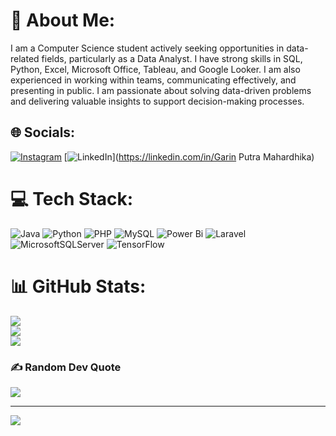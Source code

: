# 💫 About Me:
I am a Computer Science student actively seeking opportunities in data-related fields, particularly as a Data Analyst. I have strong skills in SQL, Python, Excel, Microsoft Office, Tableau, and Google Looker. I am also experienced in working within teams, communicating effectively, and presenting in public. I am passionate about solving data-driven problems and delivering valuable insights to support decision-making processes.


## 🌐 Socials:
[![Instagram](https://img.shields.io/badge/Instagram-%23E4405F.svg?logo=Instagram&logoColor=white)](https://instagram.com/garinptr) [![LinkedIn](https://img.shields.io/badge/LinkedIn-%230077B5.svg?logo=linkedin&logoColor=white)](https://linkedin.com/in/Garin Putra Mahardhika) 

# 💻 Tech Stack:
![Java](https://img.shields.io/badge/java-%23ED8B00.svg?style=for-the-badge&logo=openjdk&logoColor=white) ![Python](https://img.shields.io/badge/python-3670A0?style=for-the-badge&logo=python&logoColor=ffdd54) ![PHP](https://img.shields.io/badge/php-%23777BB4.svg?style=for-the-badge&logo=php&logoColor=white) ![MySQL](https://img.shields.io/badge/mysql-4479A1.svg?style=for-the-badge&logo=mysql&logoColor=white) ![Power Bi](https://img.shields.io/badge/power_bi-F2C811?style=for-the-badge&logo=powerbi&logoColor=black) ![Laravel](https://img.shields.io/badge/laravel-%23FF2D20.svg?style=for-the-badge&logo=laravel&logoColor=white) ![MicrosoftSQLServer](https://img.shields.io/badge/Microsoft%20SQL%20Server-CC2927?style=for-the-badge&logo=microsoft%20sql%20server&logoColor=white) ![TensorFlow](https://img.shields.io/badge/TensorFlow-%23FF6F00.svg?style=for-the-badge&logo=TensorFlow&logoColor=white)
# 📊 GitHub Stats:
![](https://github-readme-stats.vercel.app/api?username=garinputra&theme=dark&hide_border=false&include_all_commits=false&count_private=false)<br/>
![](https://github-readme-streak-stats.herokuapp.com/?user=garinputra&theme=dark&hide_border=false)<br/>
![](https://github-readme-stats.vercel.app/api/top-langs/?username=garinputra&theme=dark&hide_border=false&include_all_commits=false&count_private=false&layout=compact)

### ✍️ Random Dev Quote
![](https://quotes-github-readme.vercel.app/api?type=horizontal&theme=radical)

---
[![](https://visitcount.itsvg.in/api?id=garinputra&icon=0&color=0)](https://visitcount.itsvg.in)

<!-- Proudly created with GPRM ( https://gprm.itsvg.in ) -->
